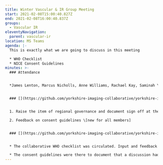 ```yaml
---
title: Winter Vascular & IR Group Meeting
start: 2021-02-08T15:00:40.827Z
end: 2021-02-08T16:00:40.837Z
groups:
  - Vascular IR
eleventyNavigation:
  parent: vascular-ir
location: MS Teams
agenda: |-
  This is exactly what we are going to discuss in this meeting

  * WHO Checklist
  * NICE Consent Guidelines
minutes: >-
  ### Attendance


  *James Lenton, Marcus Nicholls, Anne Williams, Rachael Kay, Saminah Yunis, Liz Picken, Jane Lang, Gary Cooper*


  ### [](https://github.com/yorkshire-imaging-collaborative/yorkshire-imaging-collaborative.github.io/blob/master/src/meetings/2021-02-08-VascularIR.md#actions)Actions


  1. Raise the item of regional governance and document sign off at the Transformation Board \[new for Gary Cooper]

  2. Feedback on consent guidelines \[new for all members]


  ### [](https://github.com/yorkshire-imaging-collaborative/yorkshire-imaging-collaborative.github.io/blob/master/src/meetings/2021-02-08-VascularIR.md#key-discussion-points)Key Discussion Points


  * The collaborative WHO checklist was circulated. Input and feedback was asked from members of the group and a formal route of approval for use in Trusts was required.

  * The consent guidelines were there to document that a discussion had taken place. Further education was required for staff so there is a consistent approach and an accurate record.
---
```

